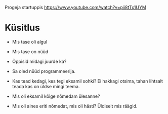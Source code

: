 Progeja startuppis https://www.youtube.com/watch?v=pii8tTx1UYM


# Küsitlus

* Mis tase oli algul
* Mis tase on nüüd
* Õppisid midagi juurde ka?
* Sa oled nüüd programmeerija.
* Kas tead kedagi, kes tegi eksamil sohki? Ei hakkagi otsima, tahan lihtsalt teada kas on üldse mingi teema.
* Mis oli eksamil kõige nõmedam ülesanne?

* Mis oli aines eriti nõmedat, mis oli hästi? Üldiselt mis räägid.
